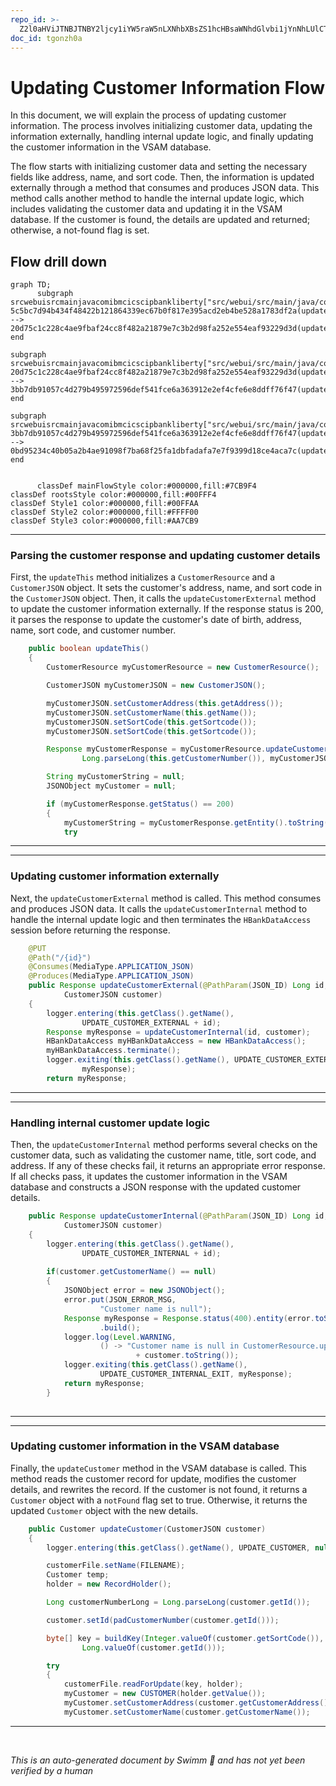 ```yaml
---
repo_id: >-
  Z2l0aHViJTNBJTNBY2ljcy1iYW5raW5nLXNhbXBsZS1hcHBsaWNhdGlvbi1jYnNhLUlCTS1EZW1vJTNBJTNBU3dpbW0tRGVtbw==
doc_id: tgonzh0a
---
```

# Updating Customer Information Flow

In this document, we will explain the process of updating customer information. The process involves initializing customer data, updating the information externally, handling internal update logic, and finally updating the customer information in the VSAM database.

The flow starts with initializing customer data and setting the necessary fields like address, name, and sort code. Then, the information is updated externally through a method that consumes and produces JSON data. This method calls another method to handle the internal update logic, which includes validating the customer data and updating it in the VSAM database. If the customer is found, the details are updated and returned; otherwise, a not-found flag is set.

## Flow drill down

```mermaid
graph TD;
      subgraph srcwebuisrcmainjavacomibmcicscipbankliberty["src/webui/src/main/java/com/ibm/cics/cip/bankliberty"]
5c5bc7d94b434f48422b121864339ec67b0f817e395acd2eb4be528a1783df2a(updateThis) --> 20d75c1c228c4ae9fbaf24cc8f482a21879e7c3b2d98fa252e554eaf93229d3d(updateCustomerExternal)
end

subgraph srcwebuisrcmainjavacomibmcicscipbankliberty["src/webui/src/main/java/com/ibm/cics/cip/bankliberty"]
20d75c1c228c4ae9fbaf24cc8f482a21879e7c3b2d98fa252e554eaf93229d3d(updateCustomerExternal) --> 3bb7db91057c4d279b495972596def541fce6a363912e2ef4cfe6e8ddff76f47(updateCustomerInternal)
end

subgraph srcwebuisrcmainjavacomibmcicscipbankliberty["src/webui/src/main/java/com/ibm/cics/cip/bankliberty"]
3bb7db91057c4d279b495972596def541fce6a363912e2ef4cfe6e8ddff76f47(updateCustomerInternal) --> 0bd95234c40b05a2b4ae91098f7ba68f25fa1dbfadafa7e7f9399d18ce4aca7c(updateCustomer)
end


      classDef mainFlowStyle color:#000000,fill:#7CB9F4
classDef rootsStyle color:#000000,fill:#00FFF4
classDef Style1 color:#000000,fill:#00FFAA
classDef Style2 color:#000000,fill:#FFFF00
classDef Style3 color:#000000,fill:#AA7CB9
```

<SwmSnippet path="/src/webui/src/main/java/com/ibm/cics/cip/bankliberty/webui/data_access/Customer.java" line="174">

---

### Parsing the customer response and updating customer details

First, the <SwmToken path="src/webui/src/main/java/com/ibm/cics/cip/bankliberty/webui/data_access/Customer.java" pos="174:5:5" line-data="	public boolean updateThis()">`updateThis`</SwmToken> method initializes a <SwmToken path="src/webui/src/main/java/com/ibm/cics/cip/bankliberty/webui/data_access/Customer.java" pos="176:1:1" line-data="		CustomerResource myCustomerResource = new CustomerResource();">`CustomerResource`</SwmToken> and a <SwmToken path="src/webui/src/main/java/com/ibm/cics/cip/bankliberty/webui/data_access/Customer.java" pos="178:1:1" line-data="		CustomerJSON myCustomerJSON = new CustomerJSON();">`CustomerJSON`</SwmToken> object. It sets the customer's address, name, and sort code in the <SwmToken path="src/webui/src/main/java/com/ibm/cics/cip/bankliberty/webui/data_access/Customer.java" pos="178:1:1" line-data="		CustomerJSON myCustomerJSON = new CustomerJSON();">`CustomerJSON`</SwmToken> object. Then, it calls the <SwmToken path="src/webui/src/main/java/com/ibm/cics/cip/bankliberty/webui/data_access/Customer.java" pos="185:9:9" line-data="		Response myCustomerResponse = myCustomerResource.updateCustomerExternal(">`updateCustomerExternal`</SwmToken> method to update the customer information externally. If the response status is 200, it parses the response to update the customer's date of birth, address, name, sort code, and customer number.

```java
	public boolean updateThis()
	{
		CustomerResource myCustomerResource = new CustomerResource();

		CustomerJSON myCustomerJSON = new CustomerJSON();

		myCustomerJSON.setCustomerAddress(this.getAddress());
		myCustomerJSON.setCustomerName(this.getName());
		myCustomerJSON.setSortCode(this.getSortcode());
		myCustomerJSON.setSortCode(this.getSortcode());

		Response myCustomerResponse = myCustomerResource.updateCustomerExternal(
				Long.parseLong(this.getCustomerNumber()), myCustomerJSON);

		String myCustomerString = null;
		JSONObject myCustomer = null;

		if (myCustomerResponse.getStatus() == 200)
		{
			myCustomerString = myCustomerResponse.getEntity().toString();
			try
```

---

</SwmSnippet>

<SwmSnippet path="/src/webui/src/main/java/com/ibm/cics/cip/bankliberty/api/json/CustomerResource.java" line="309">

---

### Updating customer information externally

Next, the <SwmToken path="src/webui/src/main/java/com/ibm/cics/cip/bankliberty/api/json/CustomerResource.java" pos="313:5:5" line-data="	public Response updateCustomerExternal(@PathParam(JSON_ID) Long id,">`updateCustomerExternal`</SwmToken> method is called. This method consumes and produces JSON data. It calls the <SwmToken path="src/webui/src/main/java/com/ibm/cics/cip/bankliberty/api/json/CustomerResource.java" pos="318:7:7" line-data="		Response myResponse = updateCustomerInternal(id, customer);">`updateCustomerInternal`</SwmToken> method to handle the internal update logic and then terminates the <SwmToken path="src/webui/src/main/java/com/ibm/cics/cip/bankliberty/api/json/CustomerResource.java" pos="319:1:1" line-data="		HBankDataAccess myHBankDataAccess = new HBankDataAccess();">`HBankDataAccess`</SwmToken> session before returning the response.

```java
	@PUT
	@Path("/{id}")
	@Consumes(MediaType.APPLICATION_JSON)
	@Produces(MediaType.APPLICATION_JSON)
	public Response updateCustomerExternal(@PathParam(JSON_ID) Long id,
			CustomerJSON customer)
	{
		logger.entering(this.getClass().getName(),
				UPDATE_CUSTOMER_EXTERNAL + id);
		Response myResponse = updateCustomerInternal(id, customer);
		HBankDataAccess myHBankDataAccess = new HBankDataAccess();
		myHBankDataAccess.terminate();
		logger.exiting(this.getClass().getName(), UPDATE_CUSTOMER_EXTERNAL + id,
				myResponse);
		return myResponse;

```

---

</SwmSnippet>

<SwmSnippet path="/src/webui/src/main/java/com/ibm/cics/cip/bankliberty/api/json/CustomerResource.java" line="328">

---

### Handling internal customer update logic

Then, the <SwmToken path="src/webui/src/main/java/com/ibm/cics/cip/bankliberty/api/json/CustomerResource.java" pos="328:5:5" line-data="	public Response updateCustomerInternal(@PathParam(JSON_ID) Long id,">`updateCustomerInternal`</SwmToken> method performs several checks on the customer data, such as validating the customer name, title, sort code, and address. If any of these checks fail, it returns an appropriate error response. If all checks pass, it updates the customer information in the VSAM database and constructs a JSON response with the updated customer details.

```java
	public Response updateCustomerInternal(@PathParam(JSON_ID) Long id,
			CustomerJSON customer)
	{
		logger.entering(this.getClass().getName(),
				UPDATE_CUSTOMER_INTERNAL + id);
		
		if(customer.getCustomerName() == null)
		{
			JSONObject error = new JSONObject();
			error.put(JSON_ERROR_MSG,
					"Customer name is null");
			Response myResponse = Response.status(400).entity(error.toString())
					.build();
			logger.log(Level.WARNING,
					() -> "Customer name is null in CustomerResource.updateCustomerInternal(), "
							+ customer.toString());
			logger.exiting(this.getClass().getName(),
					UPDATE_CUSTOMER_INTERNAL_EXIT, myResponse);
			return myResponse;
		}
		
```

---

</SwmSnippet>

<SwmSnippet path="/src/webui/src/main/java/com/ibm/cics/cip/bankliberty/web/vsam/Customer.java" line="509">

---

### Updating customer information in the VSAM database

Finally, the <SwmToken path="src/webui/src/main/java/com/ibm/cics/cip/bankliberty/web/vsam/Customer.java" pos="509:5:5" line-data="	public Customer updateCustomer(CustomerJSON customer)">`updateCustomer`</SwmToken> method in the VSAM database is called. This method reads the customer record for update, modifies the customer details, and rewrites the record. If the customer is not found, it returns a <SwmToken path="src/webui/src/main/java/com/ibm/cics/cip/bankliberty/web/vsam/Customer.java" pos="509:3:3" line-data="	public Customer updateCustomer(CustomerJSON customer)">`Customer`</SwmToken> object with a <SwmToken path="src/webui/src/main/java/com/ibm/cics/cip/bankliberty/web/vsam/Customer.java" pos="119:5:5" line-data="	private boolean notFound;">`notFound`</SwmToken> flag set to true. Otherwise, it returns the updated <SwmToken path="src/webui/src/main/java/com/ibm/cics/cip/bankliberty/web/vsam/Customer.java" pos="509:3:3" line-data="	public Customer updateCustomer(CustomerJSON customer)">`Customer`</SwmToken> object with the new details.

```java
	public Customer updateCustomer(CustomerJSON customer)
	{
		logger.entering(this.getClass().getName(), UPDATE_CUSTOMER, null);

		customerFile.setName(FILENAME);
		Customer temp;
		holder = new RecordHolder();

		Long customerNumberLong = Long.parseLong(customer.getId());

		customer.setId(padCustomerNumber(customer.getId()));

		byte[] key = buildKey(Integer.valueOf(customer.getSortCode()),
				Long.valueOf(customer.getId()));

		try
		{
			customerFile.readForUpdate(key, holder);
			myCustomer = new CUSTOMER(holder.getValue());
			myCustomer.setCustomerAddress(customer.getCustomerAddress());
			myCustomer.setCustomerName(customer.getCustomerName());
```

---

</SwmSnippet>

&nbsp;

*This is an auto-generated document by Swimm 🌊 and has not yet been verified by a human*

<SwmMeta version="3.0.0" repo-id="Z2l0aHViJTNBJTNBY2ljcy1iYW5raW5nLXNhbXBsZS1hcHBsaWNhdGlvbi1jYnNhLUlCTS1EZW1vJTNBJTNBU3dpbW0tRGVtbw==" repo-name="cics-banking-sample-application-cbsa-IBM-Demo"></SwmMeta>
